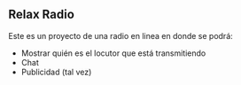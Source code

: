 ## Relax Radio

Este es un proyecto de una radio en linea en donde se podrá:
- Mostrar quién es el locutor que está transmitiendo
- Chat
- Publicidad (tal vez)